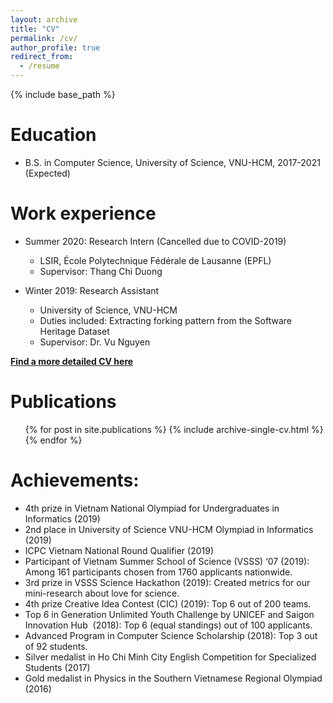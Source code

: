 ```yaml
---
layout: archive
title: "CV"
permalink: /cv/
author_profile: true
redirect_from:
  - /resume
---
```


{% include base_path %}

Education
======
* B.S. in Computer Science, University of Science, VNU-HCM, 2017-2021 (Expected)

Work experience
======
* Summer 2020: Research Intern (Cancelled due to COVID-2019)
  * LSIR, École Polytechnique Fédérale de Lausanne (EPFL)
  <!-- * Duties included: Tagging issues -->
  * Supervisor: Thang Chi Duong

* Winter 2019: Research Assistant
  * University of Science, VNU-HCM
  * Duties included: Extracting forking pattern from the Software Heritage Dataset
  * Supervisor: Dr. Vu Nguyen

<!-- Skills
======
* Skill 1
* Skill 2
  * Sub-skill 2.1
  * Sub-skill 2.2
  * Sub-skill 2.3
* Skill 3 -->

**[Find a more detailed CV here](http://huunghia160799.github.io/files/CV.pdf)**

Publications
======
  <ul>{% for post in site.publications %}
    {% include archive-single-cv.html %}
  {% endfor %}</ul>

Achievements:
======
- 4th prize in Vietnam National Olympiad for Undergraduates in Informatics (2019)
- 2nd place in University of Science VNU-HCM Olympiad in Informatics (2019)
- ICPC Vietnam National Round Qualifier (2019)
- Participant of Vietnam Summer School of Science (VSSS) ‘07 (2019): Among 161 participants chosen from 1760 applicants nationwide.
- 3rd prize in VSSS Science Hackathon (2019): Created metrics for our mini-research about love for science.
- 4th prize Creative Idea Contest (CIC) (2019): Top 6 out of 200 teams.
- Top 6 in Generation Unlimited Youth Challenge by UNICEF and Saigon Innovation Hub  (2018): Top 6 (equal standings) out of 100 applicants.
- Advanced Program in Computer Science Scholarship (2018): Top 3 out of 92 students.
- Silver medalist in Ho Chi Minh City English Competition for Specialized Students (2017)
- Gold medalist in Physics in the Southern Vietnamese Regional Olympiad  (2016)

<!-- Talks
======
  <ul>{% for post in site.talks %}
    {% include archive-single-talk-cv.html %}
  {% endfor %}</ul> -->
  
<!-- Teaching
======
  <ul>{% for post in site.teaching %}
    {% include archive-single-cv.html %}
  {% endfor %}</ul> -->
  
<!-- Service and leadership
======
* Currently signed in to 43 different slack teams -->
